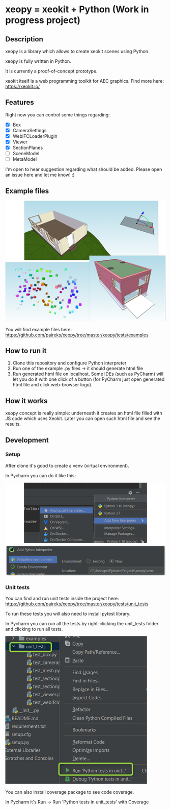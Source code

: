 # xeopy = xeokit + Python (Work in progress project)

## Description

xeopy is a library which allows to create xeokit scenes using Python.

xeopy is fully written in Python.

It is currently a proof-of-concept prototype.

xeokit itself is a web programming toolkit for AEC graphics. Find more here: https://xeokit.io/

## Features

Right now you can control some things regarding:
- [x] Box
- [x] CameraSettings
- [x] WebIFCLoaderPlugin
- [x] Viewer
- [x] SectionPlanes
- [ ] SceneModel
- [ ] MetaModel

I'm open to hear suggestion regarding what should be added. Please open an issue here and let me know! :)

## Example files

![Examples](imgs/examples_image.png)

You will find example files here: https://github.com/paireks/xeopy/tree/master/xeopy/tests/examples

## How to run it

1. Clone this repository and configure Python interpreter
2. Run one of the example .py files -> it should generate html file
3. Run generated html file on localhost. Some IDEs (such as PyCharm) will let you do it with one click of a button (for PyCharm just open generated html file and click web-browser logo).

## How it works

xeopy concept is really simple: underneath it creates an html file filled with JS code which uses Xeokit. Later you can open such html file and see the results.

## Development

### Setup

After clone it's good to create a venv (virtual environment).

In Pycharm you can do it like this:

![Venv_pycharm](imgs/venv_pycharm.png)

### Unit tests

You can find and run unit tests inside the project here: https://github.com/paireks/xeopy/tree/master/xeopy/tests/unit_tests

To run these tests you will also need to install pytest library.

In Pycharm you can run all the tests by right-clicking the unit_tests folder and clicking to run all tests.

![Unittest_pycharm](imgs/unittest_pycharm.png)

You can also install coverage package to see code coverage.

In Pycharm it's Run -> Run 'Python tests in unit_tests' with Coverage